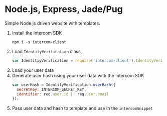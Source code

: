 # Node.js, Express, Jade/Pug

Simple Node.js driven website with templates.

1. Install the Intercom SDK
    ```
    npm i -s intercom-client
    ```
1. Load `IdentityVerification` class,
    ```js
    var IdentitiyVerification = require('intercom-client').IdentityVerification;
    ```
1. Load your user data
1. Generate user hash using your user data with the Intercom SDK
    ```js
    var userHash = IdentityVerification.userHash({
      secretKey: INTERCOM_SECRET_KEY,
      identifier: req.user.id || req.user.email
    });
    ```
1. Pass user data and hash to template and use in the `intercomSnippet`
